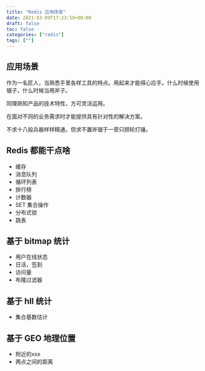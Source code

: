 ```yaml
---
title: "Redis 应用场景"
date: 2021-03-09T17:23:59+08:00
draft: false
toc: false
categories: ["redis"]
tags: [""]
---
```


## 应用场景

作为一名匠人，当熟悉手里各样工具的特点。用起来才能得心应手。什么时候使用锯子，什么时候当用斧子。

同理熟知产品的技术特性，方可灵活运用。

在面对不同的业务需求时才能提供具有针对性的解决方案。

不求十八般兵器样样精通，但求不置斧锯于一旁只顾轮打锤。

## Redis 都能干点啥

- 缓存
- 消息队列
- 循环列表
- 排行榜
- 计数器
- SET 集合操作
- 分布式锁
- 跳表

## 基于 bitmap 统计

- 用户在线状态
- 日活，签到
- 访问量
- 布隆过滤器

## 基于 hll 统计

- 集合基数估计

## 基于 GEO 地理位置

- 附近的xxx
- 两点之间的距离
 
